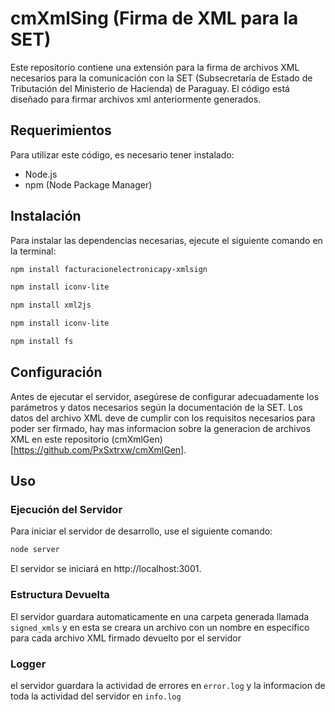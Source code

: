 # cmXmlSing (Firma de XML para la SET)

Este repositorio contiene una extensión para la firma de archivos XML necesarios para la comunicación con la SET (Subsecretaría de Estado de Tributación del Ministerio de Hacienda) de Paraguay. El código está diseñado para firmar archivos xml anteriormente generados.

## Requerimientos

Para utilizar este código, es necesario tener instalado:

- Node.js
- npm (Node Package Manager)

## Instalación

Para instalar las dependencias necesarias, ejecute el siguiente comando en la terminal:

```bash
npm install facturacionelectronicapy-xmlsign
```
```bash
npm install iconv-lite
```
```bash
npm install xml2js
```
```bash
npm install iconv-lite
```
```bash
npm install fs
```
## Configuración

Antes de ejecutar el servidor, asegúrese de configurar adecuadamente los parámetros y datos necesarios según la documentación de la SET. Los datos del archivo XML deve de cumplir con los requisitos necesarios para poder ser firmado, hay mas informacion sobre la generacion de archivos XML en este repositorio (cmXmlGen)[https://github.com/PxSxtrxw/cmXmlGen].

## Uso

### Ejecución del Servidor

Para iniciar el servidor de desarrollo, use el siguiente comando:

```bash
node server
```
El servidor se iniciará en http://localhost:3001.

### Estructura Devuelta 

El servidor guardara automaticamente en una carpeta generada llamada `signed_xmls` y en esta se creara un archivo con un nombre en especifico para cada archivo XML firmado devuelto por el servidor

### Logger

el servidor guardara la actividad de errores en `error.log` y la informacion de toda la actividad del servidor en `info.log`



